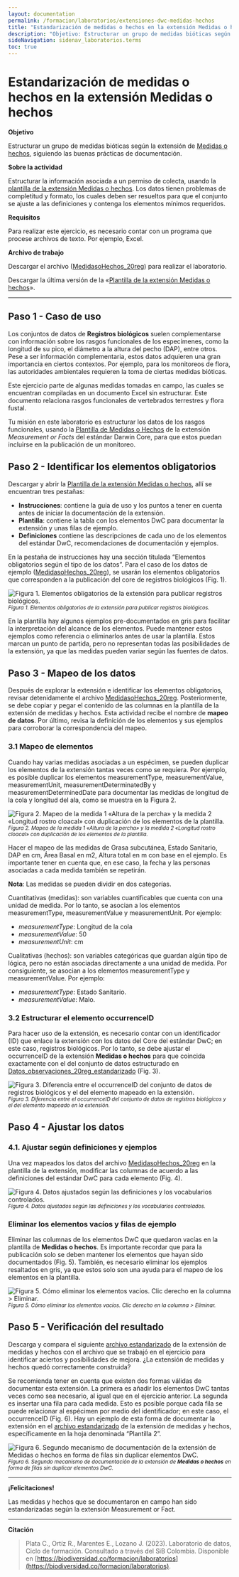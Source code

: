 ```yaml
---
layout: documentation
permalink: /formacion/laboratorios/extensiones-dwc-medidas-hechos
title: "Estandarización de medidas o hechos en la extensión Medidas o hechos"
description: "Objetivo: Estructurar un grupo de medidas bióticas según la extensión de Medidas o hechos, siguiendo las buenas prácticas de documentación."
sideNavigation: sidenav_laboratorios.terms
toc: true
---
```


# Estandarización de medidas o hechos en la extensión Medidas o hechos

**Objetivo**

Estructurar un grupo de medidas bióticas según la extensión de [Medidas o hechos](https://biodiversidad.co/compartir/estandar-darwin-core/#medidas-o-hechos-extendida), siguiendo las buenas prácticas de documentación.

**Sobre la actividad**

Estructurar la información asociada a un permiso de colecta, usando la [plantilla de la extensión Medidas o hechos](https://biodiversidad.co/recursos/plantillas-dwc/#extensiones). Los datos tienen problemas de completitud y formato, los cuales deben ser resueltos para que el conjunto se ajuste a las definiciones y contenga los elementos mínimos requeridos.

**Requisitos** 

Para realizar este ejercicio, es necesario contar con un programa que procese archivos de texto. Por ejemplo, Excel.

**Archivo de trabajo**

Descargar el archivo ([MedidasoHechos_20reg](https://docs.google.com/spreadsheets/d/1P5Yy0oz0U6bplllmkeGlyBIFG2uUuVZr/edit?usp=sharing&ouid=115826178704209548021&rtpof=true&sd=true)) para realizar el laboratorio.

Descargar la última versión de la «[Plantilla de la extensión Medidas o hechos](https://biodiversidad.co/recursos/plantillas-dwc/#extensiones)».


--------

## Paso 1 - Caso de uso

Los conjuntos de datos de **Registros biológicos** suelen complementarse con información sobre los rasgos funcionales de los especímenes, como la longitud de su pico, el diámetro a la altura del pecho (DAP), entre otros. Pese a ser información complementaria, estos datos adquieren una gran importancia en ciertos contextos. Por ejemplo, para los monitoreos de flora, las autoridades ambientales requieren la toma de ciertas medidas bióticas.

Este ejercicio parte de algunas medidas tomadas en campo, las cuales se encuentran compiladas en un documento Excel sin estructurar. Este documento relaciona rasgos funcionales de vertebrados terrestres y flora fustal. 

Tu misión en este laboratorio es estructurar los datos de los rasgos funcionales, usando la [Plantilla de Medidas o Hechos](https://biodiversidad.co/recursos/plantillas-dwc/#extensiones) de la extensión _Measurement or Facts_ del estándar Darwin Core, para que estos puedan incluirse en la publicación de un monitoreo.

## Paso 2 - Identificar los elementos obligatorios

Descargar y abrir la [Plantilla de la extensión Medidas o hechos](https://biodiversidad.co/recursos/plantillas-dwc/#extensiones), allí se encuentran tres pestañas:

- **Instrucciones**: contiene la guía de uso y los puntos a tener en cuenta antes de iniciar la documentación de la extensión.
- **Plantilla**: contiene la tabla con los elementos DwC para documentar la extensión y unas filas de ejemplo.
- **Definiciones** contiene las descripciones de cada uno de los elementos del estándar DwC, recomendaciones de documentación y ejemplos.

En la pestaña de instrucciones hay una sección titulada “Elementos obligatorios según el tipo de los datos”. Para el caso de los datos de ejemplo ([MedidasoHechos_20reg](https://docs.google.com/spreadsheets/d/1P5Yy0oz0U6bplllmkeGlyBIFG2uUuVZr/edit?usp=sharing&ouid=115826178704209548021&rtpof=true&sd=true)), se usarán los elementos obligatorios  que corresponden a la publicación del core de registros biológicos (Fig. 1). 

![Figura 1. Elementos obligatorios de la extensión para publicar registros biológicos.](https://raw.githubusercontent.com/gbif/hp-colombian-biodiversity/master/comunidad/formacion/laboratorios/Repositorio_Imagenes/Lab_extensiones-dwc-medidas%26hechos/Fig1_C3Medidas_Obligatorios.png)
<sup>_Figura 1. Elementos obligatorios de la extensión para publicar registros biológicos._</sup>

En la plantilla hay algunos ejemplos pre-documentados en gris para facilitar la interpretación del alcance de los elementos. Puede mantener estos ejemplos como referencia o eliminarlos antes de usar la plantilla. Estos marcan un punto de partida, pero no representan todas las posibilidades de la extensión, ya que las medidas pueden variar según las fuentes de datos.

## Paso 3 - Mapeo de los datos

Después de explorar la extensión e identificar los elementos obligatorios, revisar detenidamente el archivo [MedidasoHechos_20reg](https://docs.google.com/spreadsheets/d/1P5Yy0oz0U6bplllmkeGlyBIFG2uUuVZr/edit?usp=sharing&ouid=115826178704209548021&rtpof=true&sd=true). Posteriormente, se debe copiar y pegar el contenido de las columnas en la plantilla de la extensión de medidas y hechos. Esta actividad recibe el nombre de **mapeo de datos**. Por último, revisa la definición de los elementos y sus ejemplos para corroborar la correspondencia del mapeo. 

### 3.1 Mapeo de elementos 

Cuando hay varias medidas asociadas a un espécimen, se pueden duplicar los elementos de la extensión tantas veces como se requiera. Por ejemplo, es posible duplicar los elementos measurementType, measurementValue, measurementUnit, measurementDeterminatedBy y measurementDeterminedDate para documentar las medidas de longitud de la cola y longitud del ala, como se muestra en la Figura 2. 

![Figura 2. Mapeo de la medida 1 «Altura de la percha» y la medida 2 «Longitud rostro cloacal» con duplicación de los elementos de la plantilla.](https://raw.githubusercontent.com/gbif/hp-colombian-biodiversity/master/comunidad/formacion/laboratorios/Repositorio_Imagenes/Lab_extensiones-dwc-medidas%26hechos/Fig2_C3Medidas_Mapeo.png)
<sup>_Figura 2. Mapeo de la medida 1 «Altura de la percha» y la medida 2 «Longitud rostro cloacal» con duplicación de los elementos de la plantilla._</sup>

Hacer el mapeo de las medidas de Grasa subcutánea,  Estado Sanitario, DAP en cm, Área Basal en m2, Altura total en m con base en el ejemplo. Es importante tener en cuenta que, en ese caso, la fecha y las personas asociadas a cada medida también se repetirán.

**Nota**: Las medidas se pueden dividir en dos categorías.

Cuantitativas (medidas): son variables cuantificables que cuenta con una unidad de medida. Por lo tanto, se asocian a los elementos measurementType, measurementValue y measurementUnit. Por ejemplo:

- _measurementType_: Longitud de la cola
- _measurementValue_: 50
- _measurementUnit_: cm

Cualitativas (hechos): son variables categóricas que guardan algún tipo de lógica, pero no están asociadas directamente a una unidad de medida. Por consiguiente, se asocian a los elementos measurementType y measurementValue. Por ejemplo:

- _measurementType_: Estado Sanitario.
- _measurementValue_: Malo.

### 3.2 Estructurar el elemento occurrenceID

Para hacer uso de la extensión, es necesario contar con un identificador (ID) que enlace la extensión con los datos del Core del estándar DwC; en este caso, registros biológicos. Por lo tanto, se debe ajustar el occurrenceID de la extensión **Medidas o hechos** para que coincida exactamente con el del conjunto de datos estructurado en [Datos_observaciones_20reg_estandarizado](https://docs.google.com/spreadsheets/d/1SsnrmaWVjbiGaFEiTAVT9n-HNqY7lRHP/edit?usp=sharing&ouid=115826178704209548021&rtpof=true&sd=true) (Fig. 3).

![Figura 3. Diferencia entre el occurrenceID del conjunto de datos de registros biológicos y el del elemento mapeado en la extensión.](https://raw.githubusercontent.com/gbif/hp-colombian-biodiversity/master/comunidad/formacion/laboratorios/Repositorio_Imagenes/Lab_extensiones-dwc-medidas%26hechos/Fig3_C3Medidas_Occurrence.png)
<sup>_Figura 3. Diferencia entre el occurrenceID del conjunto de datos de registros biológicos y el del elemento mapeado en la extensión._</sup>

## Paso 4 - Ajustar los datos

### 4.1. Ajustar según definiciones y ejemplos

Una vez mapeados los datos del archivo [MedidasoHechos_20reg](https://docs.google.com/spreadsheets/d/1P5Yy0oz0U6bplllmkeGlyBIFG2uUuVZr/edit?usp=sharing&ouid=115826178704209548021&rtpof=true&sd=true) en la plantilla de la extensión, modificar las columnas de acuerdo a las definiciones del estándar DwC para cada elemento (Fig. 4).

![Figura 4. Datos ajustados según las definiciones y los vocabularios controlados.](https://raw.githubusercontent.com/gbif/hp-colombian-biodiversity/master/comunidad/formacion/laboratorios/Repositorio_Imagenes/Lab_extensiones-dwc-medidas%26hechos/Fig4_C3Medidas_AjusteElemento.png)
<sup>_Figura 4. Datos ajustados según las definiciones y los vocabularios controlados._</sup>

### Eliminar los elementos vacíos y filas de ejemplo

Eliminar las columnas de los elementos DwC que quedaron vacías en la plantilla de **Medidas o hechos**. Es importante recordar  que para la publicación solo se deben mantener los elementos que hayan sido documentados (Fig. 5). También, es necesario eliminar los ejemplos resaltados en gris, ya que estos solo son una ayuda para el mapeo de los elementos en la plantilla.

![Figura 5. Cómo eliminar los elementos vacíos. Clic derecho en la columna > Eliminar.](https://raw.githubusercontent.com/gbif/hp-colombian-biodiversity/master/comunidad/formacion/laboratorios/Repositorio_Imagenes/Lab_extensiones-dwc-medidas%26hechos/Fig5_C3Medidas_EliminarColumna.png)
<sup>_Figura 5. Cómo eliminar los elementos vacíos. Clic derecho en la columna > Eliminar._</sup>

## Paso 5 - Verificación del resultado

Descarga y compara el siguiente [archivo estandarizado](https://docs.google.com/spreadsheets/d/1eID1TUF5mUW6yyRxqPFs3xq6wczX3Aln/edit?usp=sharing&ouid=115826178704209548021&rtpof=true&sd=true) de la extensión de medidas y hechos con el archivo que se  trabajó en el ejercicio para identificar aciertos y posibilidades de mejora. ¿La  extensión de medidas y hechos quedó correctamente construida?

Se recomienda tener en cuenta que existen dos formas válidas de documentar esta extensión. La primera es añadir los elementos DwC tantas veces como sea necesario, al igual que en el ejercicio anterior. La segunda es insertar una fila para cada medida. Esto es posible porque cada fila se puede relacionar al espécimen por medio del identificador; en este caso, el occurrenceID (Fig. 6). Hay  un ejemplo de esta forma de documentar la extensión en el [archivo estandarizado](https://docs.google.com/spreadsheets/d/1eID1TUF5mUW6yyRxqPFs3xq6wczX3Aln/edit?usp=sharing&ouid=115826178704209548021&rtpof=true&sd=true) de la extensión de medidas y hechos, específicamente en la hoja denominada “Plantilla 2”.

![Figura 6. Segundo mecanismo de documentación de la extensión de **Medidas o hechos** en forma de filas sin duplicar elementos DwC.](https://raw.githubusercontent.com/gbif/hp-colombian-biodiversity/master/comunidad/formacion/laboratorios/Repositorio_Imagenes/Lab_extensiones-dwc-medidas%26hechos/Fig6_C3Medidas_Resultados.png)
<sup>_Figura 6. Segundo mecanismo de documentación de la extensión de **Medidas o hechos** en forma de filas sin duplicar elementos DwC._</sup>

****
**¡Felicitaciones!**

Las medidas y hechos que se documentaron en campo han sido estandarizadas según la extensión Measurement or Fact.

****

**Citación**

> Plata C., Ortíz R., Marentes E., Lozano J. (2023). Laboratorio de datos, Ciclo de formación. Consultado a través del SiB Colombia. Disponible en [https://biodiversidad.co/formacion/laboratorios](https://biodiversidad.co/formacion/laboratorios).
> 

